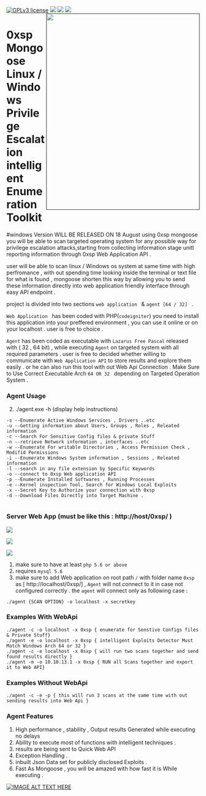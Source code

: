 [![GPLv3 license](https://img.shields.io/badge/License-GPLv3-blue.svg)](http://perso.crans.org/besson/LICENSE.html)
[<img src="https://img.shields.io/badge/slack-@0xsp/npp-yellow.svg?logo=slack">](https://0xsp.slack.com/messages/CK3J9QWF2/)
[<img src="https://img.shields.io/badge/build%20with-Lazarus-red.svg">](https://www.lazarus-ide.org/)
[<img src="https://img.shields.io/badge/sponsored%20by-Secploit-green.svg">](https://secploit.com/)
[<img align="right" src="https://i.ibb.co/ss9jyMP/logo-m.png" height="512" width="400">]()

# 0xsp Mongoose Linux / Windows Privilege Escalation intelligent Enumeration Toolkit

#windows Version WILL BE RELEASED ON 18 August 
using 0xsp mongoose you will be able to scan targeted operating system for any possible way for privilege escalation attacks,starting from 
collecting information stage unitl reporting information through 0xsp Web Application API . 

user will be able to scan  linux / Windows os system at same time with high perfromance , with out spending time looking inside the terminal or text file for what is found , mongoose shorten this way by allowing you to send these information directly into web application friendly interface through easy API endpoint . 

project is divided into two sections `web application ` & `agent [64 / 32] ` . 

`Web Application ` has been coded with PHP(`codeigniter`) you need to install this application into your preffered environment , you can use it online or on your localhost . user is free to choice .

`Agent` has been coded as executable  with `Lazarus Free Pascal`  released with ( 32 , 64 bit) ,
while executing `Agent` on targeted system with all required parameters . user is free to decided whether  willing to communicate with `Web Application API` to store results and explore them easily . or he can also run this tool with out Web Api Connection . Make Sure to Use Correct Executable Arch `64 OR 32 ` depending on Targeted Operation System . 



### Agent Usage 

2. ./agent.exe -h (display help instructions) 

```
-s --Enumerate Active Windows Services , Drivers ..etc 
-u --Getting information about Users, Groups , Roles , Releated information 
-c --Search For Sensitive Config files & private Stuff 
-n --retrieve Network information , interfaces ..etc 
-w --Enumerate For writable Directories , Access Permission Check , Modifid Permissions 
-i --Enumerate Windows System information , Sessions , Releated information 
-l --search in any file extension by Specific Keywords 
-o --connect to 0xsp Web application API 
-p --Enumerate Installed Softwares , Running Processes 
-e --Kernel inspection Tool, Search for Windows Local Exploits 
-x --Secret Key to Authorize your connection with 0xsp 
-d --Download Files Directly into Target Machine . 


```

### Server Web App (must be like this  : http://host/0xsp/ )

[<img src="https://github.com/lawrenceamer/0xsp-Mongoose/blob/master/Windows%20Agent%20Source%20Code/Screenshot_2019-08-09%20Dashboard.png?raw=true">]()

[<img src="https://github.com/lawrenceamer/0xsp-Mongoose/blob/master/Windows%20Agent%20Source%20Code/Screenshot_2019-08-09%20Scan%20Results.png?raw=true">]()

[<img src="https://github.com/lawrenceamer/0xsp-Mongoose/blob/master/Windows%20Agent%20Source%20Code/Screenshot_2019-08-09%20Scan%20Results(1).png?raw=true">]()

1. make sure to have at least `php 5.6 or above` 
2. requires  `mysql 5.6` 
3. make sure to add Web application on root path `/` with folder name  `0xsp` as  [ http://localhost/0xsp/]  , `Agent` will not connect to it in case not configured correctly . the `agent` will connect only as following case : 
```
./agent {SCAN OPTION} -o localhost -x secretkey
```


### Examples With WebApi  

```
./agent -c -o localhost -x 0xsp { enumerate for Senstive Configs files & Private Stuff} 
./agent -e -o localhost -x 0xsp { intelligent Exploits Detector Must Match Windows Arch 64 or 32 }
./agent -c -e localhost -x 0sxp { will run two scans together and send found results directly }
./agent -m -o 10.10.13.1 -x 0xsp { RUN all Scans together and export it to Web API} 
```

### Examples Without WebApi

```
./agent -c -e -p { this will run 3 scans at the same time with out sending results into Web Api }
```

### Agent Features 

1. High performance , stability , Output results Generated while executing no delays 
2. Ability to execute most of functions with intelligent techniques . 
3. results are being sent to Quick Web API
4. Exception Handling . 
5. inbuilt Json Data set for publicly disclosed Exploits . 
6. Fast As Mongoose , you will be amazed with how fast it is While executing . 

[![IMAGE ALT TEXT HERE](https://img.youtube.com/vi/lG3HS7a9sVc/0.jpg)](https://www.youtube.com/watch?v=lG3HS7a9sVc)

